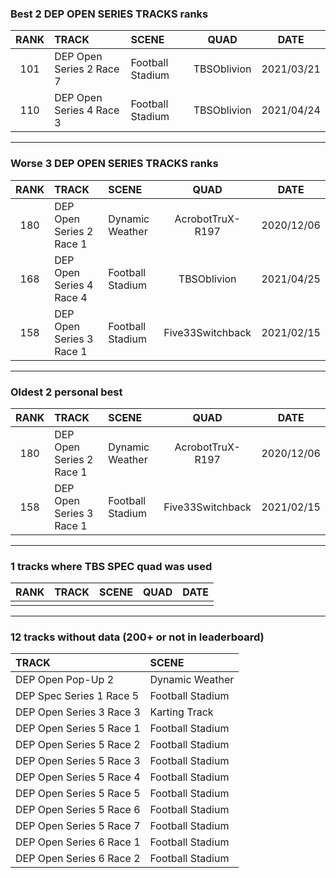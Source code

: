 ### Best 2 DEP OPEN SERIES TRACKS ranks
|RANK|TRACK|SCENE|QUAD|DATE|
|:---:|:---|:---|:---:|:---:|
|101|DEP Open Series 2 Race 7|Football Stadium|TBSOblivion|2021/03/21|
|110|DEP Open Series 4 Race 3|Football Stadium|TBSOblivion|2021/04/24|
---
### Worse 3 DEP OPEN SERIES TRACKS ranks
|RANK|TRACK|SCENE|QUAD|DATE|
|:---:|:---|:---|:---:|:---:|
|180|DEP Open Series 2 Race 1|Dynamic Weather|AcrobotTruX-R197|2020/12/06|
|168|DEP Open Series 4 Race 4|Football Stadium|TBSOblivion|2021/04/25|
|158|DEP Open Series 3 Race 1|Football Stadium|Five33Switchback|2021/02/15|
---
### Oldest 2 personal best
|RANK|TRACK|SCENE|QUAD|DATE|
|:---:|:---|:---|:---:|:---:|
|180|DEP Open Series 2 Race 1|Dynamic Weather|AcrobotTruX-R197|2020/12/06|
|158|DEP Open Series 3 Race 1|Football Stadium|Five33Switchback|2021/02/15|
---
### 1 tracks where TBS SPEC quad was used
|RANK|TRACK|SCENE|QUAD|DATE|
|:---:|:---|:---|:---:|:---:|
||||||
---
### 12 tracks without data (200+ or not in leaderboard)
|TRACK|SCENE|
|:---|:---|
|DEP Open Pop-Up 2|Dynamic Weather|
|DEP Spec Series 1 Race 5|Football Stadium|
|DEP Open Series 3 Race 3|Karting Track|
|DEP Open Series 5 Race 1|Football Stadium|
|DEP Open Series 5 Race 2|Football Stadium|
|DEP Open Series 5 Race 3|Football Stadium|
|DEP Open Series 5 Race 4|Football Stadium|
|DEP Open Series 5 Race 5|Football Stadium|
|DEP Open Series 5 Race 6|Football Stadium|
|DEP Open Series 5 Race 7|Football Stadium|
|DEP Open Series 6 Race 1|Football Stadium|
|DEP Open Series 6 Race 2|Football Stadium|
